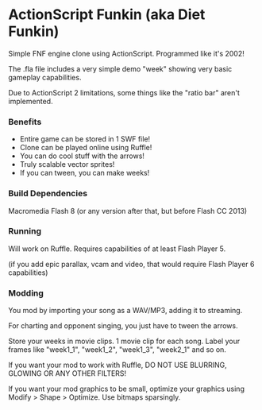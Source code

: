 # ActionScript Funkin (aka Diet Funkin)
Simple FNF engine clone using ActionScript. Programmed like it's 2002! 

The .fla file includes a very simple demo "week" showing very basic gameplay capabilities.

Due to ActionScript 2 limitations, some things like the "ratio bar" aren't implemented.

### Benefits 

- Entire game can be stored in 1 SWF file!
- Clone can be played online using Ruffle!
- You can do cool stuff with the arrows!
- Truly scalable vector sprites!
- If you can tween, you can make weeks!

### **Build Dependencies**

Macromedia Flash 8 (or any version after that, but before Flash CC 2013)

### **Running**
Will work on Ruffle. Requires capabilities of at least Flash Player 5. 

(if you add epic parallax, vcam and video, that would require Flash Player 6 capabilities)

### **Modding**

You mod by importing your song as a WAV/MP3, adding it to streaming. 

For charting and opponent singing, you just have to tween the arrows.

Store your weeks in movie clips. 1 movie clip for each song. Label your frames like "week1_1", "week1_2", "week1_3", "week2_1" and so on.

If you want your mod to work with Ruffle, DO NOT USE BLURRING, GLOWING OR ANY OTHER FILTERS!

If you want your mod graphics to be small, optimize your graphics using Modify > Shape > Optimize. Use bitmaps sparsingly.
